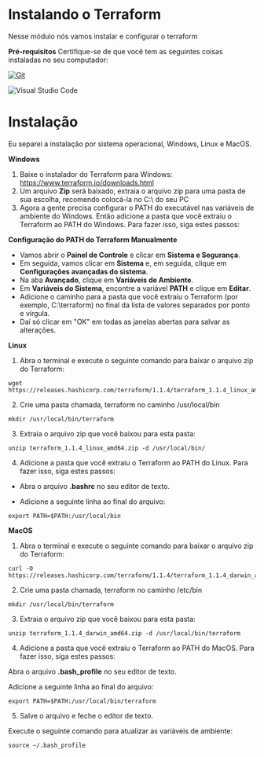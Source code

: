 # Instalando o Terraform
Nesse módulo nós vamos instalar e configurar o terraform

**Pré-requisitos**
Certifique-se de que você tem as seguintes coisas instaladas no seu computador:

[![Git](https://img.shields.io/badge/Git-v2.39-orange)](https://git-scm.com/)

![Visual Studio Code](https://img.shields.io/badge/Visual%20Studio%20Code-1.53.0-blue.svg)

# Instalação
Eu separei a instalação por sistema operacional, Windows, Linux e MacOS. 

**Windows**

1. Baixe o instalador do Terraform para Windows: https://www.terraform.io/downloads.html
2. Um arquivo **Zip** será baixado, extraia o arquivo zip para uma pasta de sua escolha, recomendo colocá-la no C:\ do seu PC
3. Agora a gente precisa configurar o PATH do executável nas variáveis de ambiente do Windows. Então adicione a pasta que você extraiu o Terraform ao PATH do Windows. Para fazer isso, siga estes passos:

**Configuração do PATH do Terraform Manualmente**
 - Vamos abrir o **Painel de Controle** e clicar em **Sistema e Segurança**.
 - Em seguida, vamos clicar em **Sistema** e, em seguida, clique em **Configurações avançadas do sistema**.
 - Na aba **Avançado**, clique em **Variáveis de Ambiente**.
 - Em **Variáveis do Sistema**, encontre a variável **PATH** e clique em **Editar**.
 - Adicione o caminho para a pasta que você extraiu o Terraform (por exemplo, C:\terraform) no final da lista de valores separados por ponto e vírgula.
 - Daí só clicar em "OK" em todas as janelas abertas para salvar as alterações.

**Linux**

1. Abra o terminal e execute o seguinte comando para baixar o arquivo zip do Terraform:
```
wget https://releases.hashicorp.com/terraform/1.1.4/terraform_1.1.4_linux_amd64.zip

```
2. Crie uma pasta chamada, terraform no caminho /usr/local/bin
```
mkdir /usr/local/bin/terraform

```
3. Extraia o arquivo zip que você baixou para esta pasta:
```
unzip terraform_1.1.4_linux_amd64.zip -d /usr/local/bin/

```
4. Adicione a pasta que você extraiu o Terraform ao PATH do Linux. Para fazer isso, siga estes passos:

 - Abra o arquivo **.bashrc** no seu editor de texto.

 - Adicione a seguinte linha ao final do arquivo:

 ```
export PATH=$PATH:/usr/local/bin

 ```


**MacOS**

1. Abra o terminal e execute o seguinte comando para baixar o arquivo zip do Terraform:
```
curl -O https://releases.hashicorp.com/terraform/1.1.4/terraform_1.1.4_darwin_amd64.zip

```
2. Crie uma pasta chamada, terraform no caminho /etc/bin
```
mkdir /usr/local/bin/terraform

```
3. Extraia o arquivo zip que você baixou para esta pasta:
```
unzip terraform_1.1.4_darwin_amd64.zip -d /usr/local/bin/terraform

```
4. Adicione a pasta que você extraiu o Terraform ao PATH do MacOS. Para fazer isso, siga estes passos:

Abra o arquivo **.bash_profile** no seu editor de texto.

Adicione a seguinte linha ao final do arquivo: 

```
export PATH=$PATH:/usr/local/bin/terraform

```
5. Salve o arquivo e feche o editor de texto.

Execute o seguinte comando para atualizar as variáveis de ambiente:

```
source ~/.bash_profile
```

